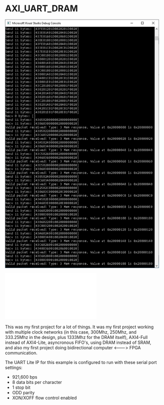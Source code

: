 # AXI_UART_DRAM
![Screenshot of PC-side output from the packets processed from the serial UART](Working.png)

![PDF diagram of the logical block design](AXI_UART_DRAM.pdf)

This was my first project for a lot of things. It was my first project working with multiple clock networks (in this case, 300Mhz, 250Mhz, and 333.25Mhz in the design, plus 1333Mhz for the DRAM itself), AXI4-Full instead of AXI4-Lite, asyncronous FIFO's, using DRAM instead of SRAM, and also my first project doing bidirectional computer <---> FPGA communication.

The UART Lite IP for this example is configured to run with these serial port settings:
- 921,600 bps
- 8 data bits per character
- 1 stop bit
- ODD parity
- XON/XOFF flow control enabled
